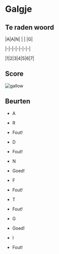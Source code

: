 # Galgje

## Te raden woord

|A|A|N| | | |G|

|-|-|-|-|-|-|-|

|1|2|3|4|5|6|7|

## Score
![gallow](./images/6.png)

## Beurten

* A 

* R  
* Fout!

* D  
* Fout!

* N  
* Goed!

* F 
* Fout!

* T  
* Fout!

* G  
* Goed!

* I  
* Fout! 